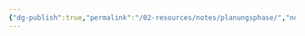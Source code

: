 ```yaml
---
{"dg-publish":true,"permalink":"/02-resources/notes/planungsphase/","noteIcon":"","updated":"2025-07-12T13:31:41.311+02:00"}
---
```


